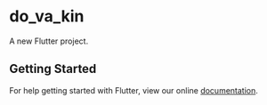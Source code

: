 # do_va_kin

A new Flutter project.

## Getting Started

For help getting started with Flutter, view our online
[documentation](https://flutter.io/).
